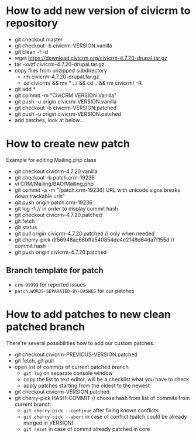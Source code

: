 # How to add new version of civicrm to repository

* git checkout master
* git checkout -b civicrm-VERSION.vanilla
* git clean -f -d
* wget https://download.civicrm.org/civicrm-4.7.20-drupal.tar.gz
* tar -xvzf civicrm-4.7.20-drupal.tar.gz
* copy files from unzipped subdirectory
    * rm civicrm-4.7.20-drupal.tar.gz
    * cd civicrm/ && mv * ../ && cd .. && rm civicrm/ -R
* git add *
* git commit -m "CiviCRM VERSION Vanilla"
* git push -u origin civicrm-VERSION.vanilla
* git checkout -b civicrm-VERSION.patched
* git push -u origin civicrm-VERSION.patched
* add patches, look at below...

# How to create new patch

Example for editing Mailing.php class

* git checkout civicrm-4.7.20.vanilla
* git checkout -b patch.crm-19236
* vi CRM/Mailing/BAO/Mailing.php
* git commit -a -m "(patch.crm-19236) URL with unicode signs breaks down trackable urls"
* git push origin patch.crm-19236
* git log -1    // in order to display commit hash
* git checkout civicrm-4.7.20.patched
* git fetch
* git status
* git pull origin civicrm-4.7.20.patched // only when needed
* git cherry-pick df56948ac66bffa540854de4c2148d64da7f155d   // commit hash
* git push origin civicrm-4.7.20.patched

## Branch template for patch

* `crm-99999` for reported issues
* `patch.WORDS-SEPARATED-BY-DASHES` for our patches

# How to add patches to new clean patched branch

There're several possibilities how to add our custom patches.

* git checkout civicrm-PREVIOUS-VERSION.patched
* git fetch, git pull
* open list of commits of current patched branch
    * `git log` on separate console window
    * copy the list to text editor, will be a checklist what you have to check
    * apply patches starting from the oldest to the newest
* git checkout civicrm-VERSION.patched
* git cherry-pick HASH-COMMIT  // choose hash from list of commits from current branch
    * `git cherry-pick --continue` after fixing known conflicts
    * `git cherry-pick --abort` in case of conflict (patch could be already merged in VERSION)
    * `git reset` in case of commit already patched in core

